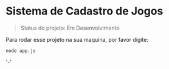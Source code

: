 # Sistema de Cadastro de Jogos #

> Status do projeto: Em Desenvolvimento

Para rodar esse projeto na sua maquina, por favor digite:

```
node app.js
```
  '-'